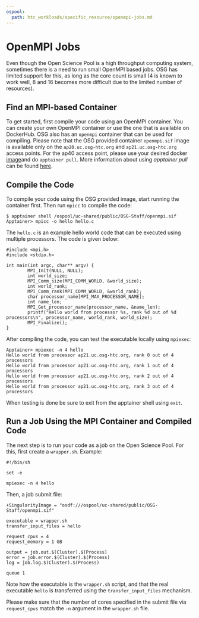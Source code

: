 ```yaml
---
ospool:
  path: htc_workloads/specific_resource/openmpi-jobs.md
---
```


OpenMPI Jobs 
====================================

Even though the Open Science Pool is a high throughput computing system, sometimes
there is a need to run small OpenMPI based jobs. OSG has limited support for
this, as long as the core count is small (4 is known to work well, 8 and 16 
becomes more difficult due to the limited number of resources).

## Find an MPI-based Container

To get started, first compile your code using an OpenMPI container. You can create your own OpenMPI container or use the one that is available on DockerHub. OSG also has an `openmpi` container that can be used for compiling. Please note that the OSG provided container `openmpi.sif` image is available only on the `ap20.uc.osg-htc.org` and `ap21.uc.osg-htc.org` access points. For the ap40 access point, please use your desired docker [image](https://registry.hub.docker.com/r/mfisherman/openmpi/tags)and do `apptainer pull`. More information about using *apptainer pull* can be found [here](https://apptainer.org/docs/user/main/cli/apptainer_pull.html). 

## Compile the Code

To compile your code using the OSG provided image, start running the container first. Then run `mpicc` to compile the code: 

    $ apptainer shell /ospool/uc-shared/public/OSG-Staff/openmpi.sif
    Apptainer> mpicc -o hello hello.c 

The `hello.c` is an example hello world code that can be executed using multiple processors. The code is given below:

```
#include <mpi.h>
#include <stdio.h>

int main(int argc, char** argv) {
        MPI_Init(NULL, NULL);
        int world_size;
        MPI_Comm_size(MPI_COMM_WORLD, &world_size);
        int world_rank;
        MPI_Comm_rank(MPI_COMM_WORLD, &world_rank);
        char processor_name[MPI_MAX_PROCESSOR_NAME];
        int name_len;
        MPI_Get_processor_name(processor_name, &name_len);
        printf("Hello world from processor %s, rank %d out of %d processors\n", processor_name, world_rank, world_size);
        MPI_Finalize();
}
```

After compiling the code, you can test the executable locally using `mpiexec`:

    Apptainer> mpiexec -n 4 hello
    Hello world from processor ap21.uc.osg-htc.org, rank 0 out of 4 processors
    Hello world from processor ap21.uc.osg-htc.org, rank 1 out of 4 processors
    Hello world from processor ap21.uc.osg-htc.org, rank 2 out of 4 processors
    Hello world from processor ap21.uc.osg-htc.org, rank 3 out of 4 processors

When testing is done be sure to exit from the apptainer shell using `exit`. 

## Run a Job Using the MPI Container and Compiled Code

The next step is to run your code as a job on the Open Science Pool. For this, first create a `wrapper.sh`. Example:

    #!/bin/sh
    
    set -e
    
    mpiexec -n 4 hello


Then, a job submit file:


    +SingularityImage = "osdf:///ospool/uc-shared/public/OSG-Staff/openmpi.sif"

    executable = wrapper.sh
    transfer_input_files = hello
    
    request_cpus = 4
    request_memory = 1 GB

    output = job.out.$(Cluster).$(Process)
    error = job.error.$(Cluster).$(Process)
    log = job.log.$(Cluster).$(Process)

    queue 1

Note how the executable is the `wrapper.sh` script, and that the real executable `hello` is
transferred using the `transfer_input_files` mechanism.

Please make sure that the number of cores specified in the submit file via
`request_cpus` match the `-n` argument in the `wrapper.sh` file. 
